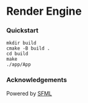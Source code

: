 # Render Engine
### Quickstart
```(bash)
mkdir build
cmake -B build .
cd build
make
./app/App 
```

### Acknowledgements
Powered by [SFML](https://github.com/SFML/SFML)